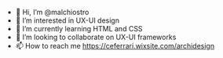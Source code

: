 - 👋 Hi, I’m @malchiostro
- 👀 I’m interested in UX-UI design 
- 🌱 I’m currently learning HTML and CSS
- 💞️ I’m looking to collaborate on UX-UI frameworks 
- 📫 How to reach me https://ceferrari.wixsite.com/archidesign

<!---
malchiostro/malchiostro is a ✨ special ✨ repository because its `README.md` (this file) appears on your GitHub profile.
You can click the Preview link to take a look at your changes.
--->
